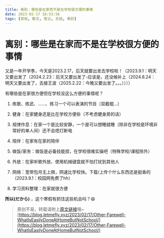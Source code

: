 ```yaml
---
title: 离别：哪些是在家而不是在学校很方便的事情
date: 2023-02-17 16:53:56
tags: [其他, 散文, 笔记, 总结, 离别]
---
```


# 离别：哪些是在家而不是在学校很方便的事情

又是一年开学季，今天是2023.2.17，后天就要出发去学校啦！（2023.9.1：明天又要出发了（2024.2.23：后天又要出发了-应该是，还没候补上（2024.8.24：明天又要出发了，去接王波（2025.2.22：今晚又要出发了。。。））））

有哪些是在家很方便但在学校没这么方便的事情呢？

1. 练歌、练武、......、练习一个可以表演的节目（双截棍...）

2. 健身：在家健身还是比在学校方便些（不考虑健身房的话）

3. 规律作息：在家一个是比较安静，一个是可以想睡就睡（除非在学校是环境非常好的单人间）还不会熄灯断电

4. 陪伴：在家有在家的陪伴

5. 做饭/家务：做饭是必备技能捏，在学校很难实操吧（特殊学校/课程除外）

6. 外放：在家听歌外放、使用机械键盘就不怕打扰到其他人

7. 网络：宽带包月无上限，网速比学校快。下载/上传个什么东西还是挺香的（2023.9.1：校园网免费了hh）

8. 学习资料整理：在家就很方便

**所以(だから)** ，这个寒假有抓住这些机会吗？😆

> 原创不易，转载请附上[原文链接](https://blog.letmefly.xyz/2023/02/17/Other-Farewell-WhatIsEasilyDoneAtHomeButNotSchool/)哦~
> [https://blog.letmefly.xyz/2023/02/17/Other-Farewell-WhatIsEasilyDoneAtHomeButNotSchool/](https://blog.letmefly.xyz/2023/02/17/Other-Farewell-WhatIsEasilyDoneAtHomeButNotSchool/)
